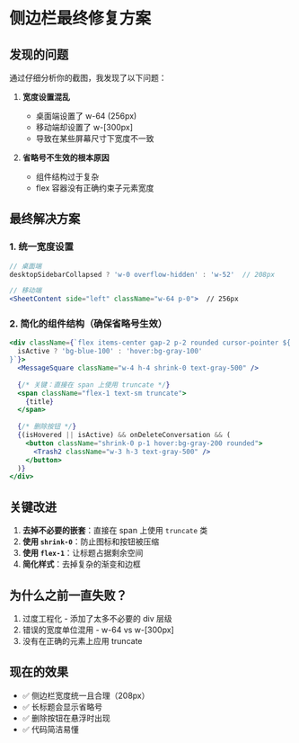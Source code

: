 # 侧边栏最终修复方案

## 发现的问题

通过仔细分析你的截图，我发现了以下问题：

1. **宽度设置混乱**
   - 桌面端设置了 w-64 (256px)
   - 移动端却设置了 w-[300px]
   - 导致在某些屏幕尺寸下宽度不一致

2. **省略号不生效的根本原因**
   - 组件结构过于复杂
   - flex 容器没有正确约束子元素宽度

## 最终解决方案

### 1. 统一宽度设置
```jsx
// 桌面端
desktopSidebarCollapsed ? 'w-0 overflow-hidden' : 'w-52'  // 208px

// 移动端
<SheetContent side="left" className="w-64 p-0">  // 256px
```

### 2. 简化的组件结构（确保省略号生效）
```jsx
<div className={`flex items-center gap-2 p-2 rounded cursor-pointer ${
  isActive ? 'bg-blue-100' : 'hover:bg-gray-100'
}`}>
  <MessageSquare className="w-4 h-4 shrink-0 text-gray-500" />
  
  {/* 关键：直接在 span 上使用 truncate */}
  <span className="flex-1 text-sm truncate">
    {title}
  </span>
  
  {/* 删除按钮 */}
  {(isHovered || isActive) && onDeleteConversation && (
    <button className="shrink-0 p-1 hover:bg-gray-200 rounded">
      <Trash2 className="w-3 h-3 text-gray-500" />
    </button>
  )}
</div>
```

## 关键改进

1. **去掉不必要的嵌套**：直接在 span 上使用 `truncate` 类
2. **使用 `shrink-0`**：防止图标和按钮被压缩
3. **使用 `flex-1`**：让标题占据剩余空间
4. **简化样式**：去掉复杂的渐变和边框

## 为什么之前一直失败？

1. 过度工程化 - 添加了太多不必要的 div 层级
2. 错误的宽度单位混用 - w-64 vs w-[300px]
3. 没有在正确的元素上应用 truncate

## 现在的效果

- ✅ 侧边栏宽度统一且合理（208px）
- ✅ 长标题会显示省略号
- ✅ 删除按钮在悬浮时出现
- ✅ 代码简洁易懂